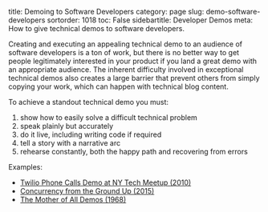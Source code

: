 title: Demoing to Software Developers
category: page
slug: demo-software-developers
sortorder: 1018
toc: False
sidebartitle: Developer Demos
meta: How to give technical demos to software developers.


Creating and executing an appealing technical demo to an audience of software
developers is a ton of work, but there is no better way to get people 
legitimately interested in your product if you land a great demo with
an appropriate audience. The inherent difficulty involved in exceptional 
technical demos also creates a large barrier that prevent others from simply 
copying your work, which can happen with technical blog content.

To achieve a standout technical demo you must:

1. show how to easily solve a difficult technical problem
1. speak plainly but accurately
1. do it live, including writing code if required
1. tell a story with a narrative arc
1. rehearse constantly, both the happy path and recovering from errors


Examples: 
* [Twilio Phone Calls Demo at NY Tech Meetup (2010)](https://www.youtube.com/watch?v=-VuXIgp9S7o)
* [Concurrency from the Ground Up (2015)](https://www.youtube.com/watch?v=MCs5OvhV9S4)
* [The Mother of All Demos (1968)](https://www.youtube.com/watch?v=yJDv-zdhzMY)
